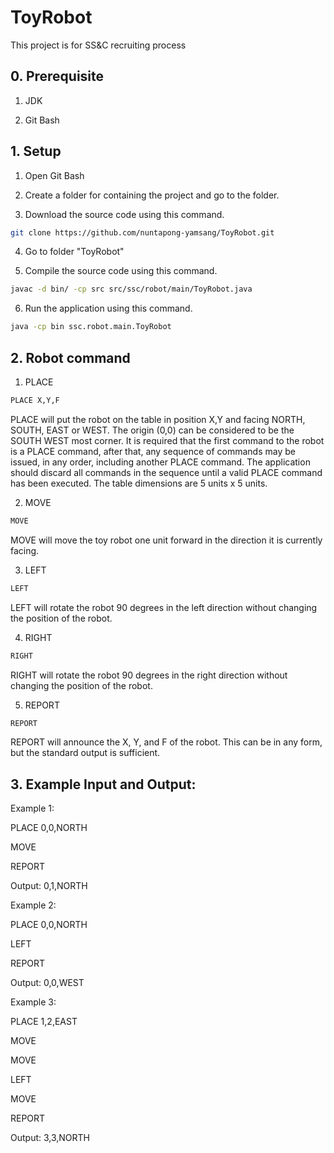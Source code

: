 # ToyRobot
This project is for SS&amp;C recruiting process

## 0. Prerequisite
1. JDK

2. Git Bash

## 1. Setup
1. Open Git Bash

2. Create a folder for containing the project and go to the folder.

3. Download the source code using this command.
```bash
git clone https://github.com/nuntapong-yamsang/ToyRobot.git
```

4. Go to folder "ToyRobot"

5. Compile the source code using this command.
```bash
javac -d bin/ -cp src src/ssc/robot/main/ToyRobot.java
```

6. Run the application using this command.
```bash
java -cp bin ssc.robot.main.ToyRobot
```

## 2. Robot command
1. PLACE
```bash
PLACE X,Y,F
```
PLACE will put the robot on the table in position X,Y and facing NORTH, SOUTH, EAST or WEST. The origin (0,0) can be considered to be the SOUTH WEST most corner. It is required that the first command to the robot is a PLACE command, after that, any sequence of commands may be issued, in any order, including another PLACE command. The application should discard all commands in the sequence until a valid PLACE command has been executed.
The table dimensions are 5 units x 5 units. 

2. MOVE
```bash
MOVE
```
MOVE will move the toy robot one unit forward in the direction it is currently facing.

3. LEFT
```bash
LEFT
```
LEFT will rotate the robot 90 degrees in the left direction without changing the position of the robot.

4. RIGHT
```bash
RIGHT
```
RIGHT will rotate the robot 90 degrees in the right direction without changing the position of the robot.

5. REPORT
```bash
REPORT
```
REPORT will announce the X, Y, and F of the robot. This can be in any form, but the standard output is
sufficient.

## 3. Example Input and Output:
Example 1:

PLACE 0,0,NORTH

MOVE

REPORT

Output: 0,1,NORTH

Example 2:

PLACE 0,0,NORTH

LEFT

REPORT

Output: 0,0,WEST

Example 3:

PLACE 1,2,EAST

MOVE

MOVE

LEFT

MOVE

REPORT

Output: 3,3,NORTH

